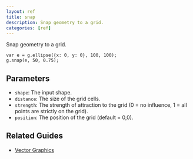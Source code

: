 ```yaml
---
layout: ref
title: snap
description: Snap geometry to a grid.
categories: [ref]
---
```

Snap geometry to a grid.

    var e = g.ellipse({x: 0, y: 0}, 100, 100);
    g.snap(e, 50, 0.75);

## Parameters
- `shape`: The input shape.
- `distance`: The size of the grid cells.
- `strength`: The strength of attraction to the grid (0 = no influence, 1 = all points are strictly on the grid).
- `position`: The position of the grid (default = 0,0).

## Related Guides
- [Vector Graphics](../guide/vector.html)
